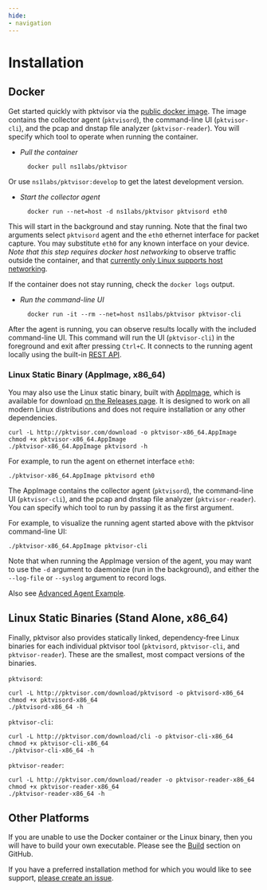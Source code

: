 ```yaml
---
hide:
- navigation
---
```


# Installation

## Docker

Get started quickly with pktvisor via the [public docker image](https://hub.docker.com/r/ns1labs/pktvisor). The image contains the collector agent (`pktvisord`), the command-line UI (`pktvisor-cli`), and the pcap and dnstap file analyzer (`pktvisor-reader`). You will specify which tool to operate when running the container.

- *Pull the container*


        docker pull ns1labs/pktvisor
 

Or use `ns1labs/pktvisor:develop` to get the latest development version.

- *Start the collector agent*


        docker run --net=host -d ns1labs/pktvisor pktvisord eth0

This will start in the background and stay running. Note that the final two arguments select `pktvisord` agent and the `eth0` ethernet interface for packet capture. You may substitute `eth0` for any known interface on your device. _Note that this step requires docker host networking_ to observe traffic outside the container, and that [currently only Linux supports host networking](https://docs.docker.com/network/host/).

 If the container does not stay running, check the `docker logs` output.

- *Run the command-line UI*


        docker run -it --rm --net=host ns1labs/pktvisor pktvisor-cli

After the agent is running, you can observe results locally with the included command-line UI. This command will run the UI (`pktvisor-cli`) in the foreground and exit after pressing `Ctrl+C`. It connects to the running agent locally using the built-in [REST API](https://app.swaggerhub.com/apis/ns1labs/pktvisor/3.0.0-oas3).

### Linux Static Binary (AppImage, x86_64)

You may also use the Linux static binary, built with [AppImage](https://appimage.org/), which is available for download [on the Releases page](https://github.com/ns1labs/pktvisor/releases). It is designed to work on all modern Linux distributions and does not require installation or any other dependencies.

```shell
curl -L http://pktvisor.com/download -o pktvisor-x86_64.AppImage
chmod +x pktvisor-x86_64.AppImage
./pktvisor-x86_64.AppImage pktvisord -h
```

For example, to run the agent on ethernet interface `eth0`:

```
./pktvisor-x86_64.AppImage pktvisord eth0
```

The AppImage contains the collector agent (`pktvisord`), the command-line UI (`pktvisor-cli`), and the pcap and dnstap file analyzer (`pktvisor-reader`). You can specify which tool to run by passing it as the first argument.

For example, to visualize the running agent started above with the pktvisor command-line UI:

```shell
./pktvisor-x86_64.AppImage pktvisor-cli
```

Note that when running the AppImage version of the agent, you may want to use the `-d` argument to daemonize (run in the background), and either the `--log-file` or `--syslog` argument to record logs.

Also see [Advanced Agent Example](https://pktvisor.dev/docs/#advanced-agent-example).

## Linux Static Binaries (Stand Alone, x86_64)
Finally, pktvisor also provides statically linked, dependency-free Linux binaries for each individual pktvisor tool (`pktvisord`, `pktvisor-cli`, and `pktvisor-reader`). These are the smallest, most compact versions of the binaries.

`pktvisord`:
```shell
curl -L http://pktvisor.com/download/pktvisord -o pktvisord-x86_64
chmod +x pktvisord-x86_64
./pktvisord-x86_64 -h
```

`pktvisor-cli`:
```shell
curl -L http://pktvisor.com/download/cli -o pktvisor-cli-x86_64
chmod +x pktvisor-cli-x86_64
./pktvisor-cli-x86_64 -h
```

`pktvisor-reader`:
```shell
curl -L http://pktvisor.com/download/reader -o pktvisor-reader-x86_64
chmod +x pktvisor-reader-x86_64
./pktvisor-reader-x86_64 -h
```


## Other Platforms

If you are unable to use the Docker container or the Linux binary, then you will have to build your own executable. Please see the [Build](https://github.com/ns1labs/pktvisor#build) section on GitHub.

If you have a preferred installation method for which you would like to see support, [please create an issue](https://github.com/ns1/pktvisor/issues/new).

